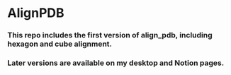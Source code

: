 # AlignPDB
### This repo includes the first version of align_pdb, including hexagon and cube alignment.
### Later versions are available on my desktop and Notion pages.
